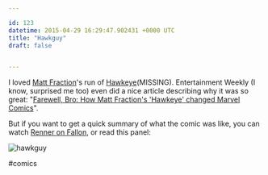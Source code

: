 ```yaml
---

id: 123
datetime: 2015-04-29 16:29:47.902431 +0000 UTC
title: "Hawkguy"
draft: false


---
```


I loved [Matt Fraction](https://en.wikipedia.org/wiki/Matt_Fraction)'s run of [Hawkeye](https://en.wikipedia.org/wiki/Hawkeye_%!c(MISSING)omics%!)(MISSING). Entertainment Weekly (I know, surprised me too) even did a nice article describing why it was so great: "[Farewell, Bro: How Matt Fraction's 'Hawkeye' changed Marvel Comics](http://www.ew.com/article/2015/03/02/farewell-bro-how-matt-fractions-hawkeye-changed-marvel-comics)".

But if you want to get a quick summary of what the comic was like, you can watch [Renner on Fallon](https://www.youtube.com/watch?v=aQ27iS1mkuo), or read this panel:

![hawkguy](https://s3.amazonaws.com/f.cl.ly/items/1f3d1y0X3Q0j2G2G0y3D/Hawkguy.jpg)

#comics
